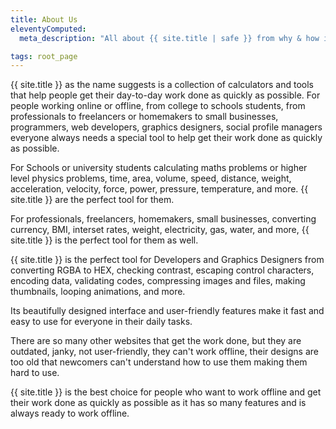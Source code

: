 ```yaml
---
title: About Us
eleventyComputed:
  meta_description: "All about {{ site.title | safe }} from why & how it's started and how it is going."

tags: root_page
---
```


{{ site.title }} as the name suggests is a collection of calculators and tools that help people get their day-to-day work done as quickly as possible.
For people working online or offline, from college to schools students, from professionals to freelancers or homemakers to small businesses, programmers, web developers, graphics designers, social profile managers everyone always needs a special tool to help get their work done as quickly as possible.

For Schools or university students calculating maths problems or higher level physics problems, time, area, volume, speed, distance, weight, acceleration, velocity, force, power, pressure, temperature, and more. {{ site.title }} are the perfect tool for them.

For professionals, freelancers, homemakers, small businesses, converting currency, BMI, interset rates, weight, electricity, gas, water, and more, {{ site.title }} is the perfect tool for them as well.

{{ site.title }} is the perfect tool for Developers and Graphics Designers from converting RGBA to HEX, checking contrast, escaping control characters, encoding data, validating codes, compressing images and files, making thumbnails, looping animations, and more.

Its beautifully designed interface and user-friendly features make it fast and easy to use for everyone in their daily tasks.

There are so many other websites that get the work done, but they are outdated, janky, not user-friendly, they can't work offline, their designs are too old that newcomers can't understand how to use them making them hard to use.

{{ site.title }} is the best choice for people who want to work offline and get their work done as quickly as possible as it has so many features and is always ready to work offline.

<!-- My another website [Svadhyan](https://svadhyan.com). -->
